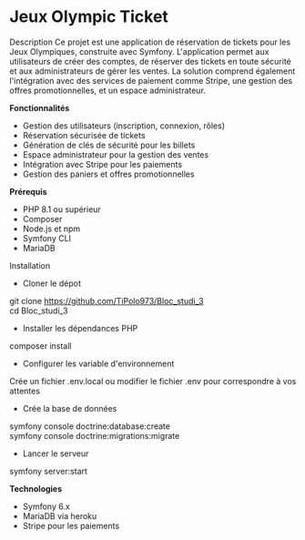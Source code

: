 <h1>Jeux Olympic Ticket</h1>

Description
Ce projet est une application de réservation de tickets pour les Jeux Olympiques, construite avec
Symfony. L'application permet aux utilisateurs de créer des comptes, de réserver des tickets en toute
sécurité et aux administrateurs de gérer les ventes. La solution comprend également l'intégration
avec des services de paiement comme Stripe, une gestion des offres promotionnelles, et un espace 
administrateur.

<strong>Fonctionnalités</strong>
  - Gestion des utilisateurs (inscription, connexion, rôles)
  - Réservation sécurisée de tickets
  - Génération de clés de sécurité pour les billets
  - Espace administrateur pour la gestion des ventes
  - Intégration avec Stripe pour les paiements
  - Gestion des paniers et offres promotionnelles

<strong>Prérequis</strong>
  - PHP 8.1 ou supérieur
  - Composer
  - Node.js et npm
  - Symfony CLI
  - MariaDB

Installation
  - Cloner le dépot

git clone https://github.com/TiPolo973/Bloc_studi_3 <br/>
cd Bloc_studi_3

  - Installer les dépendances PHP <br/>

composer install <br/>

  - Configurer les variable d'environnement <br/>
  
Crée un fichier .env.local ou modifier le fichier .env pour correspondre à vos attentes
  - Crée la base de données <br/>
  
symfony console doctrine:database:create <br/>
symfony console doctrine:migrations:migrate

  - Lancer le serveur <br/>
  
symfony server:start

<strong>Technologies</strong>
  - Symfony 6.x
  - MariaDB via heroku
  - Stripe pour les paiements
